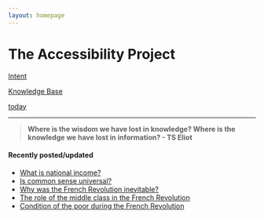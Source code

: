 ```yaml
---
layout: homepage
---
```

# The Accessibility Project


[Intent](./intent.md)

[Knowledge Base](./knowledgebase/knowledgeBase.md)

[today](./knowledgebase/today.html)

<hr>

> **Where is the wisdom we have lost in knowledge? Where is the knowledge we have lost in information? - TS Eliot**

#### Recently posted/updated

- [What is national income?](./knowledgebase/kbEconomics/nationalIncome.md)
- [Is common sense universal?](./knowledgebase/kbSociety/commonsense.md)
- [Why was the French Revolution inevitable?](./knowledgebase/kbHistory/causesFrenchRevolution.md)
- [The role of the middle class in the French Revolution](./knowledgebase/kbHistory/roleOfMiddleClassInFrenchRevolution.md)
- [Condition of the poor during the French Revolution](./knowledgebase/kbHistory/conditionOfThePoorDuringFrenchRevolution.md)

